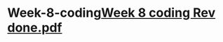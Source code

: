 # Week-8-coding[Week 8 coding Rev done.pdf](https://github.com/Zbekele2022/Week-8-coding/files/9399124/Week.8.coding.Rev.done.pdf)
